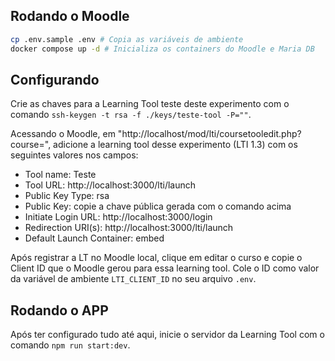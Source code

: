 ## Rodando o Moodle

```bash
cp .env.sample .env # Copia as variáveis de ambiente
docker compose up -d # Inicializa os containers do Moodle e Maria DB
```

## Configurando

Crie as chaves para a Learning Tool teste deste experimento com o
comando `ssh-keygen -t rsa -f ./keys/teste-tool -P=""`.

Acessando o Moodle, em "http://localhost/mod/lti/coursetooledit.php?course=<ID DO CURSO>", adicione a learning tool desse experimento
(LTI 1.3) com os seguintes valores nos campos:

- Tool name: Teste
- Tool URL: http://localhost:3000/lti/launch
- Public Key Type: rsa
- Public Key: copie a chave pública gerada com o comando acima
- Initiate Login URL: http://localhost:3000/login
- Redirection URI(s): http://localhost:3000/lti/launch
- Default Launch Container: embed

Após registrar a LT no Moodle local, clique em editar o curso e copie o Client ID que o Moodle gerou para essa learning tool. Cole o ID como
valor da variável de ambiente `LTI_CLIENT_ID` no seu arquivo `.env`.

## Rodando o APP
Após ter configurado tudo até aqui, inicie o servidor da Learning Tool com o comando `npm run start:dev`.
